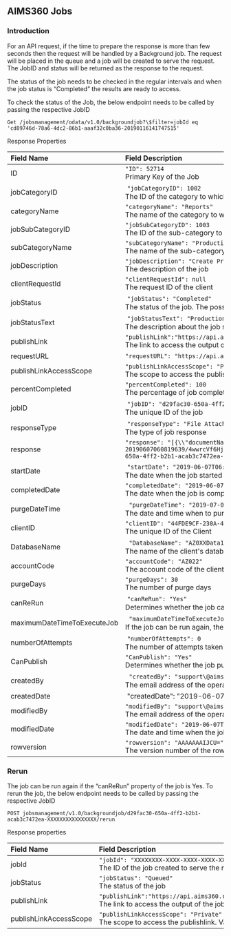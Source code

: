 AIMS360 Jobs
------------

### Introduction

For an API request, if the time to prepare the response is more than few seconds
then the request will be handled by a Background job. The request will be placed
in the queue and a job will be created to serve the request. The JobID and
status will be returned as the response to the request.

The status of the job needs to be checked in the regular intervals and when the
job status is “Completed” the results are ready to access.

To check the status of the Job, the below endpoint needs to be called by passing
the respective JobID

`Get /jobsmanagement/odata/v1.0/backgroundjob?\$filter=jobId eq
'cd89746d-78a6-4dc2-86b1-aaaf32c0ba36-20190116141747515'`

Response Properties

| Field Name             	| Field Description                                                                                                                                            	|
|:------------------------	|:--------------------------------------------------------------------------------------------------------------------------------------------------------------	|
| ID                          | `"ID": 52714` <br>Primary Key of the Job                                                                                                         
| jobCategoryID               |  `"jobCategoryID": 1002` <br>The ID of the category to which the job belongs                                                                                                                                                                                                                                                                                                                                                                                                                                                                             |
| categoryName                | `"categoryName": "Reports"` <br>The name of the category to which the job belongs                                                                                                                                                                                                                                                                                                                                                                                                                                                                        |
| jobSubCategoryID            | `"jobSubCategoryID": 1003` <br>The ID of the sub-category to which the job belongs                                                                                                                                                                                                                                                                                                                                                                                                                                                                       |
| subCategoryName             | `"subCategoryName": "Production Forecasting Report"` <br>The name of the sub-category to which the job belongs                                                                                                                                                                                                                                                                                                                                                                                                                                           |
| jobDescription              | `"jobDescription": "Create Production Forecasting Report"` <br>The description of the job                                                                                                                                                                                                                                                                                                                                                                                                                                                                    |
| clientRequestId             | `"clientRequestId": null` <br>The request ID of the client                                                                                                                                                                                                                                                                                                                                                                                                                                                                                               |
| jobStatus                   |  `"jobStatus": "Completed"` <br>The status of the job. The possible values are Queued, Completed, Failed                                                                                                                                                                                                                                                                                                                                                                                                                                                 |
| jobStatusText               |  `"jobStatusText": "Production forecast report completed."` <br>The description about the job status                                                                                                                                                                                                                                                                                                                                                                                                                                                         |
| publishLink                 | `"publishLink":"https://api.aims360.rest/reports/v1.0/publishlink/XXXXXXXXXXXXXXXXXXXXXXXX/XXXXXXXXXXXXXXXXXXXXXXXX"` <br>The link to access the output of the job                                                                                                                                                                                                                                                                                                                                                                                       |
| requestURL                  | `"requestURL": "https://api.aims360.rest/documentmanagement/v1.0/aimsdocument/1b59c33b-589b-4356-b829-908614848403-20190607060901986"`   <br>                                                                                                                                                                                                                                                                                                                                                                                                          |
| publishLinkAccessScope      | `"publishLinkAccessScope": "Private"` <br>The scope to access the publishlink. Valid scopes are Public, Private and PeopleInOrganization                                                                                                                                                                                                                                                                                                                                                                                                                 |
| percentCompleted            | `"percentCompleted": 100` <br>The percentage of job completion                                                                                                                                                                                                                                                                                                                                                                                                                                                                                           |
| jobID                       |  `"jobID": "d29fac30-650a-4ff2-b2b1-acab3c7472ea-20190607060819639"` <br>The unique ID of the job                                                                                                                                                                                                                                                                                                                                                                                                                                                        |
| responseType                |  `"responseType": "File Attachment"` <br>The type of job response                                                                                                                                                                                                                                                                                                                                                                                                                                                                                        |
| response                    | `"response": "[{\\"documentName\\":\\"Forecasting_20190607060922.xlsx\\",\\"DownloadLink\\":\\"https://api.aims360.rest/documentmanagement/v1.0/aimsdocument/d29fac30-650a-4ff2-b2b1-acab3c7472ea-20190607060819639/4wwrcVf6HjwefEBkCuKvCfsAZBMKALdKUDrT1a1ou7pT4sn84NONPQPx9StenougircnaZN5sxB7c0JMNRLqe67QhpWVLkUJQY3d20190607060857054\\",\\"SizeInMB\\":0.0,\\"Type\\":\\".xlsx\\",\\"DocumentID\\":\\"d29fac30-650a-4ff2-b2b1-acab3c7472ea-20190607060819639\\",\\"ExpiryDate\\":\\"2019-07-07T06:09:22.6593866Z\\",\\"Version\\":\\"1.0\\"}]"` |
| startDate                   |  `"startDate": "2019-06-07T06:08:19.64Z"` <br>The date when the job started                                                                                                                                                                                                                                                                                                                                                                                                                                                                              |
| completedDate               | `"completedDate": "2019-06-07T06:09:22.737Z"` <br>The date when the job is completed                                                                                                                                                                                                                                                                                                                                                                                                                                                                     |
| purgeDateTime               |   `"purgeDateTime": "2019-07-07T06:08:19.64Z"` <br>The date and time when to purge the job and associated request and response                                                                                                                                                                                                                                                                                                                                                                                                                           |
| clientID                    | `"clientID": "44FDE9CF-230A-4516-A128-AE464776F1C5"` <br>The unique ID of the Client                                                                                                                                                                                                                                                                                                                                                                                                                                                                     |
| DatabaseName                |   `"DatabaseName": "AZ0XXData1"` <br>The name of the client's database                                                                                                                                                                                                                                                                                                                                                                                                                                                                                   |
| accountCode                 | `"accountCode": "AZ022"` <br>The account code of the client                                                                                                                                                                                                                                                                                                                                                                                                                                                                                              |
| purgeDays                   | `"purgeDays": 30` <br>The number of purge days                                                                                                                                                                                                                                                                                                                                                                                                                                                                                                           |
| canReRun                    |  `"canReRun": "Yes"` <br>Determines whether the job can be run again or not                                                                                                                                                                                                                                                                                                                                                                                                                                                                              |
| maximumDateTimeToExecuteJob |   `"maximumDateTimeToExecuteJob": null` <br>If the job can be run again, the maximum date and time with in which the job can be rerun                                                                                                                                                                                                                                                                                                                                                                                                                    |
| numberOfAttempts            |  `"numberOfAttempts": 0` <br>The number of attempts taken to run the job                                                                                                                                                                                                                                                                                                                                                                                                                                                                                 |
| CanPublish                  | `"CanPublish": "Yes"` <br>Determines whether the job publishes any results or not                                                                                                                                                                                                                                                                                                                                                                                                                                                                        |
| createdBy                   |   `"createdBy": "support\@aims360.com"` <br>The email address of the operator who created the job                                                                                                                                                                                                                                                                                                                                                                                                                                                        |
| createdDate                 |  "createdDate": "2019-06-07T06:08:19.64Z" The date and time when the job is created                                                                                                                                                                                                                                                                                                                                                                                                                                                                |
| modifiedBy                  | `"modifiedBy": "support\@aims360.com"` <br>The email address of the operator who modified most recently                                                                                                                                                                                                                                                                                                                                                                                                                                                  |
| modifiedDate                | `"modifiedDate": "2019-06-07T06:09:22.737Z"` <br>The date and time when the job is modified                                                                                                                                                                                                                                                                                                                                                                                                                                                              |
| rowversion                  | `"rowversion": "AAAAAAAIJCU="` <br>The version number of the row                                                                                                                                                                                                                                                                                                                                                                                                                                                                                    |

  
 ### Rerun

The job can be run again if the “canReRun” property of the job is Yes. To rerun
the job, the below endpoint needs to be called by passing the respective JobID

`POST
jobsmanagement/v1.0/backgroundjob/d29fac30-650a-4ff2-b2b1-acab3c7472ea-XXXXXXXXXXXXXXXX/rerun`

Response properties

| Field Name             | Field Description                                                               |
|:------------------------|:---------------------------------------------------------------------------------------------------------------------------------------------------------------------------------------------------------|
| jobId                  | `"jobId": "XXXXXXXX-XXXX-XXXX-XXXX-XXXXXXXXXXXX"` <br>The ID of the job created to serve the request   |                                              
| jobStatus              | `"jobStatus": "Queued"` <br>The status of the job                                                                                                                  |
| publishLink            | `"publishLink":"https://api.aims360.rest/reports/v1.0/publishlink/XXXXXXXXXXXXXXXXXXXXXXXX/XXXXXXXXXXXXXXXXXXXXXXXX"` <br>The link to access the output of the job |
| publishLinkAccessScope | `"publishLinkAccessScope": "Private"` <br>The scope to access the publishlink. Valid scopes are Public, Private and PeopleInOrganization                           |


<br>
